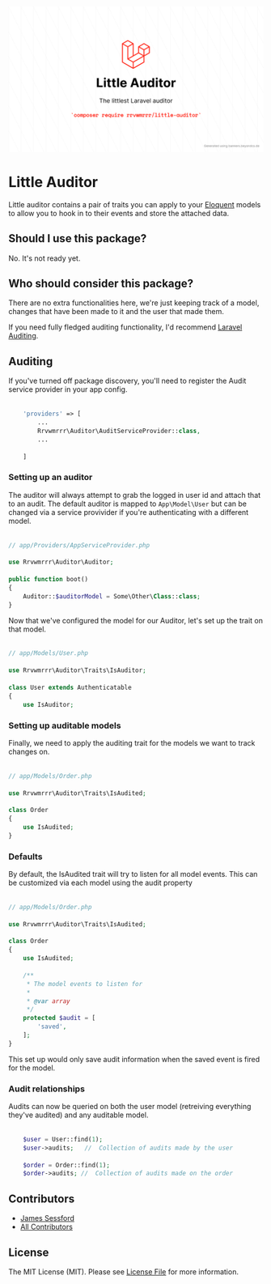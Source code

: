 ![Little Auditor - The littlest Laravel auditor](little-auditor-banner.png)

# Little Auditor

Little auditor contains a pair of traits you can apply to your [Eloquent](https://laravel.com/docs/8.x/eloquent) models to allow you to hook in to their events and store the attached data.

## Should I use this package?

No. It's not ready yet.

## Who should consider this package?

There are no extra functionalities here, we're just keeping track of a model, changes that have
been made to it and the user that made them.

If you need fully fledged auditing functionality, I'd recommend [Laravel Auditing](https://github.com/owen-it/laravel-auditing).

## Auditing

If you've turned off package discovery, you'll need to register the Audit service provider 
in your app config.

```php

    'providers' => [
        ...
        Rrvwmrrr\Auditor\AuditServiceProvider::class,
        ...

    ]

```

### Setting up an auditor

The auditor will always attempt to grab the logged in user id and attach that to an audit. 
The default auditor is mapped to ```App\Model\User``` but can be changed via a service 
provivider if you're authenticating with a different model.

```php

// app/Providers/AppServiceProvider.php

use Rrvwmrrr\Auditor\Auditor;

public function boot()
{
    Auditor::$auditorModel = Some\Other\Class::class;
}

```

Now that we've configured the model for our Auditor, let's set up the trait on that model.

```php

// app/Models/User.php

use Rrvwmrrr\Auditor\Traits\IsAuditor;

class User extends Authenticatable
{
    use IsAuditor;

```

### Setting up auditable models

Finally, we need to apply the auditing trait for the models we want to track changes on.

```php

// app/Models/Order.php

use Rrvwmrrr\Auditor\Traits\IsAudited;

class Order
{
    use IsAudited;
}

```

### Defaults

By default, the IsAudited trait will try to listen for all model events.
This can be customized via each model using the audit property

```php

// app/Models/Order.php

use Rrvwmrrr\Auditor\Traits\IsAudited;

class Order
{
    use IsAudited;

    /**
     * The model events to listen for
     *
     * @var array
     */
    protected $audit = [
        'saved',
    ];
}

```

This set up would only save audit information when the saved event is fired for the model.

### Audit relationships

Audits can now be queried on both the user model (retreiving everything they've audited)
and any auditable model.

```php

    $user = User::find(1);
    $user->audits;   //  Collection of audits made by the user

    $order = Order::find(1);
    $order->audits; //  Collection of audits made on the order

```

## Contributors

- [James Sessford](https://github.com/jamessessford)
- [All Contributors](../../contributors)

## License

The MIT License (MIT). Please see [License File](license.md) for more information.